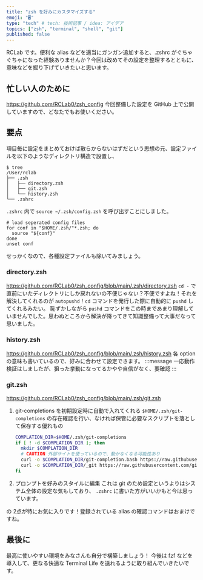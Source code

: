 ```yaml
---
title: "zsh を好みにカスタマイズする"
emoji: "🖥️"
type: "tech" # tech: 技術記事 / idea: アイデア
topics: ["zsh", "terminal", "shell", "git"]
published: false
---
```


RCLab です。便利な alias などを適当にガンガン追加すると、.zshrc がぐちゃぐちゃになった経験ありませんか？今回は改めてその設定を整理するとともに、意味などを掘り下げていきたいと思います。

## 忙しい人のために
https://github.com/RCLab0/zsh_config
今回整備した設定を GitHub 上で公開していますので、どなたでもお使いください。

## 要点
項目毎に設定をまとめておけば散らからないはずだという思想の元、設定ファイルを以下のようなディレクトリ構造で設置し、
```shell
$ tree
/User/rclab
├── .zsh
│   ├── directory.zsh
│   ├── git.zsh
│   └── history.zsh
└── .zshrc
```
`.zshrc` 内で `source ~/.zsh/config.zsh` を呼び出すことにしました。

```shell:.zshrc 該当箇所
# load seperated config files
for conf in "$HOME/.zsh/"*.zsh; do
  source "${conf}"
done
unset conf
```
せっかくなので、各種設定ファイルも除いてみましょう。

### directory.zsh
https://github.com/RCLab0/zsh_config/blob/main/.zsh/directory.zsh
`cd -` で直前にいたディレクトリにしか戻れないの不便じゃない？不便ですよね！それを解決してくれるのが `autopushd`！`cd` コマンドを発行した際に自動的に `pushd` してくれるみたい。
恥ずかしながら `pushd` コマンドをこの時まであまり理解していませんでした。思わぬところから解決が降ってきて知識整備って大事だなって思いました。

### history.zsh
https://github.com/RCLab0/zsh_config/blob/main/.zsh/history.zsh
各 option の意味も書いているので、好みに合わせて設定できます。
:::message
一応動作検証はしましたが、狙った挙動になってるかやや自信がなく、要確認
:::

### git.zsh
https://github.com/RCLab0/zsh_config/blob/main/.zsh/git.zsh
1. git-completions を初期設定時に自動で入れてくれる
   `$HOME/.zsh/git-completions` の存在確認を行い、なければ保管に必要なスクリプトを落として保存する優れもの
   ```shell:~/.zsh/git.zsh 該当箇所
   COMPLATION_DIR=$HOME/.zsh/git-completions
   if [ ! -d $COMPLATION_DIR ]; then
     mkdir $COMPLATION_DIR
     # CAUTION 外部サイトを使っているので、動かなくなる可能性あり
     curl -o $COMPLATION_DIR/git-completion.bash https://raw.githubusercontent.com/git/git/master/contrib/completion/git-completion.bash
     curl -o $COMPLATION_DIR/_git https://raw.githubusercontent.com/git/git/master/contrib/completion/git-completion.zsh
   fi
   ```
1. プロンプトを好みのスタイルに編集
   これは git のため設定というよりはシステム全体の設定な気もしており、 `.zshrc` に書いた方がいいかもと今は思っています。
   
の 2点が特にお気に入りです！登録されている alias の確認コマンドはおまけですね。
## 最後に
最高に使いやすい環境をみなさんも自分で構築しましょう！
今後は fzf などを導入して、更なる快適な Terminal Life を送れるように取り組んでいきたいです。